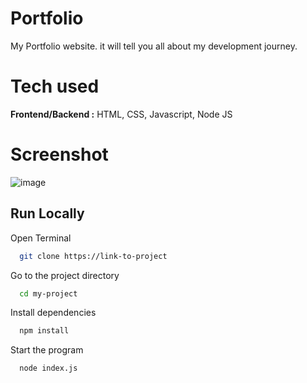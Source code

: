 # Portfolio
My Portfolio website. it will tell you all about my development journey.

# Tech used 

**Frontend/Backend :** HTML, CSS, Javascript, Node JS


# Screenshot

![image](https://github.com/TheHimanshuDixit/Portfolio/assets/107857348/94a41d89-4095-4f3a-b621-e02de83f8297)


## Run Locally

Open Terminal

```bash
  git clone https://link-to-project
```

Go to the project directory

```bash
  cd my-project
```

Install dependencies

```bash
  npm install
```

Start the program

```bash
  node index.js
```
